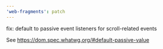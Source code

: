 ```yaml
---
'web-fragments': patch
---
```


fix: default to passive event listeners for scroll-related events

See https://dom.spec.whatwg.org/#default-passive-value
